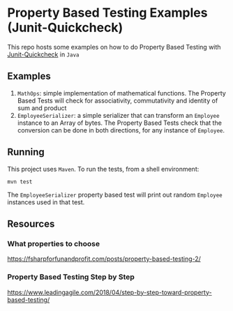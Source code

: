 # Property Based Testing Examples (Junit-Quickcheck)

This repo hosts some examples on how to do Property Based Testing with [Junit-Quickcheck](http://pholser.github.io/junit-quickcheck/site/0.8.2/) in `Java`

## Examples

1. `MathOps`: simple implementation of mathematical functions. The Property Based Tests will check for associativity, commutativity and identity of sum and product
2. `EmployeeSerializer`: a simple serializer that can transform an `Employee` instance to an Array of bytes. The Property Based Tests check that the conversion can be done in both directions, for any instance of `Employee`.

## Running

This project uses `Maven`. To run the tests, from a shell environment: 

`mvn test`

The `EmployeeSerializer` property based test will print out random `Employee` instances used in that test. 

## Resources

### What properties to choose
https://fsharpforfunandprofit.com/posts/property-based-testing-2/

### Property Based Testing Step by Step 
https://www.leadingagile.com/2018/04/step-by-step-toward-property-based-testing/
